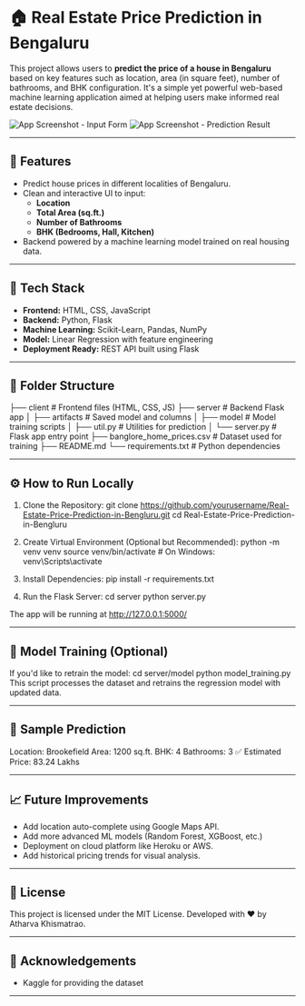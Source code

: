 # 🏠 Real Estate Price Prediction in Bengaluru

This project allows users to **predict the price of a house in Bengaluru** based on key features such as location, area (in square feet), number of bathrooms, and BHK configuration. It's a simple yet powerful web-based machine learning application aimed at helping users make informed real estate decisions.

![App Screenshot - Input Form](https://github.com/YourUsername/Real-Estate-Price-Prediction-in-Bengluru/assets/your_screenshot_1.png)
![App Screenshot - Prediction Result](https://github.com/YourUsername/Real-Estate-Price-Prediction-in-Bengluru/assets/your_screenshot_2.png)

---

## 🚀 Features

- Predict house prices in different localities of Bengaluru.
- Clean and interactive UI to input:
  - **Location**
  - **Total Area (sq.ft.)**
  - **Number of Bathrooms**
  - **BHK (Bedrooms, Hall, Kitchen)**
- Backend powered by a machine learning model trained on real housing data.

---

## 🧠 Tech Stack

- **Frontend:** HTML, CSS, JavaScript
- **Backend:** Python, Flask
- **Machine Learning:** Scikit-Learn, Pandas, NumPy
- **Model:** Linear Regression with feature engineering
- **Deployment Ready:** REST API built using Flask

---

## 📂 Folder Structure

├── client               # Frontend files (HTML, CSS, JS)
├── server               # Backend Flask app
│   ├── artifacts        # Saved model and columns
│   ├── model            # Model training scripts
│   ├── util.py          # Utilities for prediction
│   └── server.py        # Flask app entry point
├── banglore_home_prices.csv  # Dataset used for training
├── README.md
└── requirements.txt     # Python dependencies

---

## ⚙️ How to Run Locally

1. Clone the Repository:
   git clone https://github.com/yourusername/Real-Estate-Price-Prediction-in-Bengluru.git
   cd Real-Estate-Price-Prediction-in-Bengluru
   
2. Create Virtual Environment (Optional but Recommended):
   python -m venv venv
   source venv/bin/activate  # On Windows: venv\Scripts\activate

3. Install Dependencies:
   pip install -r requirements.txt

4. Run the Flask Server:
   cd server
   python server.py

The app will be running at http://127.0.0.1:5000/

---

## 🧪 Model Training (Optional)

If you'd like to retrain the model:
  cd server/model
  python model_training.py
This script processes the dataset and retrains the regression model with updated data.

---

## 🔮 Sample Prediction

Location: Brookefield
Area: 1200 sq.ft.
BHK: 4
Bathrooms: 3
✅ Estimated Price: 83.24 Lakhs

---

## 📈 Future Improvements

- Add location auto-complete using Google Maps API.
- Add more advanced ML models (Random Forest, XGBoost, etc.)
- Deployment on cloud platform like Heroku or AWS.
- Add historical pricing trends for visual analysis.

---

## 📄 License

This project is licensed under the MIT License.
Developed with ❤️ by Atharva Khismatrao.

---

## 🙌 Acknowledgements

- Kaggle for providing the dataset

---




